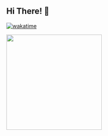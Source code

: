 ## Hi There! 👋

[![wakatime](https://wakatime.com/badge/github/hadighasemi98/hadighasemi98.svg)](https://wakatime.com/badge/github/hadighasemi98/hadighasemi98)

<a href="https://www.coffeebede.com/hadighasemi98"><img class="img-fluid" width="250" src="https://coffeebede.ir/DashboardTemplateV2/app-assets/images/banner/default-yellow.svg" /></a>
